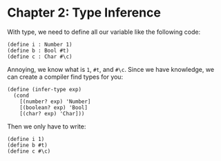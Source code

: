 # Chapter 2: Type Inference

With type, we need to define all our variable like the following code:

```racket
(define i : Number 1)
(define b : Bool #t)
(define c : Char #\c)
```

Annoying, we know what is `1`, `#t`, and `#\c`. Since we have knowledge, we can create a compiler find types for you:

```racket
(define (infer-type exp)
  (cond
    [(number? exp) 'Number]
    [(boolean? exp) 'Bool]
    [(char? exp) 'Char]))
```

Then we only have to write:

```racket
(define i 1)
(define b #t)
(define c #\c)
```
